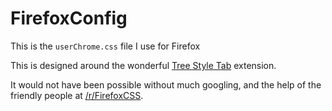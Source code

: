 # FirefoxConfig
This is the `userChrome.css` file I use for Firefox

This is designed around the wonderful [Tree Style Tab](https://addons.mozilla.org/en-US/firefox/addon/tree-style-tab/) extension.  

It would not have been possible without much googling, and the help of the friendly people at [/r/FirefoxCSS](https://www.reddit.com/r/FirefoxCSS).
